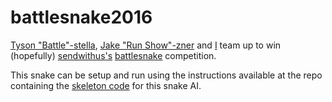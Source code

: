 # battlesnake2016
[Tyson "Battle"-stella](github.com/tysonbattistella), [Jake "Run Show"-zner](github.com/coffee-cup) and [I](github.com/zevisert) team up to win (hopefully) [sendwithus's](github.com/sendwithus) [battlesnake](http://battlesnake.io) competition.

This snake can be setup and run using the instructions available at the repo containing the [skeleton code](github.com/sendwithus/battlesnake-python) for this snake AI.
